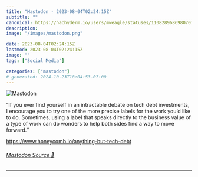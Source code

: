 ```yaml
---
title: "Mastodon - 2023-08-04T02:24:15Z"
subtitle: ""
canonical: https://hachyderm.io/users/mweagle/statuses/110828968698070796
description:
image: "/images/mastodon.png"

date: 2023-08-04T02:24:15Z
lastmod: 2023-08-04T02:24:15Z
image: ""
tags: ["Social Media"]

categories: ["mastodon"]
# generated: 2024-10-23T18:04:53-07:00
---
```

![Mastodon](/images/mastodon.png)

<p>“If you ever find yourself in an intractable debate on tech debt investments, I encourage you to try one of the more precise labels for the work you’d like to do. Sometimes, using a label that speaks directly to the business value of a type of work can do wonders to help both sides find a way to move forward.“</p><p><a href="https://www.honeycomb.io/anything-but-tech-debt" target="_blank" rel="nofollow noopener noreferrer" translate="no"><span class="invisible">https://www.</span><span class="ellipsis">honeycomb.io/anything-but-tech</span><span class="invisible">-debt</span></a></p>


###### [Mastodon Source 🐘](https://hachyderm.io/@mweagle/110828968698070796)

___
